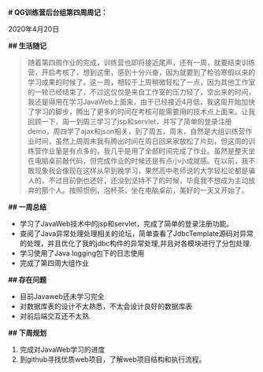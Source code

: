 **# QG训练营后台组第四周周记：**

2020年4月20日



**##  生活随记**

>随着第四周作业的完成，训练营也即将接近尾声，还有一周，就要结束训练营，开启考核了，想到这里，感到十分兴奋，因为就要到了检验寒假以来的学习成果的时候了。这一周，相较于上周稍微轻松了一点，因为其他工作室的一轮已经结束了，不过这仅仅是来自工作室的压力轻了，空出来的时间，我还是得用在学习JavaWeb上面来，由于已经接近4月低，我这周开始加快了学习的脚步，腾出了更多的时间在考核可能需要用的技术点上面来。让我回顾一下，周一到周三学习了jsp和servlet，并写了简单的登录注册demo，周四学了ajax和json相关，到了周五，周末，自然是大组训练营作业时间，虽然上周周末我有腾出时间在周日回来家放松了片刻，但这周的训练营作业量是有点多的，我几乎是用了全部时间完成了作业。虽然是整天坐在电脑桌前敲代码，但完成作业的时候还是有点小小成就感。在以前，我不敢现象我会像现在这样从早到晚学习，果然高中老师说的大学轻松论都是骗人的，不过目前倒也还好，还没到坚持不了的时候，毕竟我不想成为主动放弃的那个人。按照惯例，泡杯茶，坐在电脑桌前，美好的一天又开始了。

**## 一周总结**
+ 学习了JavaWeb技术中的jsp和servlet，完成了简单的登录注册功能。
+ 查阅了Java异常处理处理相关的论坛，简单查看了JdbcTemplate源码对异常的处理，并且优化了我的jdbc构件的异常处理,并且对各模块进行了分包处理.
+ 学习使用了Java logging包下的日志使用
+ 完成了第四周大组作业

**## 存在问题**
+ 目前Javaweb还未学习完全
+ 对数据库表的设计不太熟悉，不太会设计良好的数据库表
+ 对前后端交互还不太熟.

**## 下周规划**

1. 完成对JavaWeb学习的进度
2. 到github寻找优质web项目，了解web项目结构和执行流程。

